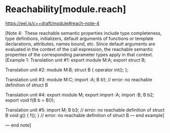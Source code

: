 # Reachability[module.reach]

https://eel.is/c++draft/module#reach-note-4

[Note 4: These reachable semantic properties include type completeness, type definitions, initializers, default arguments of functions or template declarations, attributes, names bound, etc. Since default arguments are evaluated in the context of the call expression, the reachable semantic properties of the corresponding parameter types apply in that context.
[Example 1:
Translation unit #1:
export module M:A;
export struct B;

Translation unit #2:
module M:B;
struct B {
  operator int();
};

Translation unit #3:
module M:C;
import :A;
B b1;                           // error: no reachable definition of struct B

Translation unit #4:
export module M;
export import :A;
import :B;
B b2;
export void f(B b = B());

Translation unit #5:
import M;
B b3;                           // error: no reachable definition of struct B
void g() { f(); }               // error: no reachable definition of struct B
— end example]

— end note]
